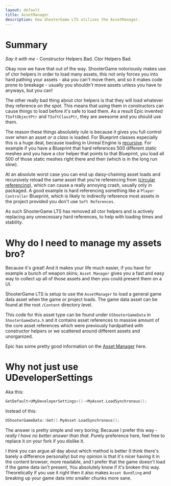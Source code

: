 ```yaml
---
layout: default
title: AssetManager
description: How ShooterGame LTS utilizes the AssetManager.
---
```


# Summary

*Say it with me* - Constructor Helpers Bad. Ctor Helpers Bad.

Okay now we have that out of the way. ShooterGame notoriously makes use of ctor helpers in order to load many assets, this not only forces you into hard pathing your assets - aka you can't move them, and so it makes code prone to breakage - usually you shouldn't move assets unless you have to anyways, but you can!

The other really bad thing about ctor helpers is that they will load whatever they reference *on the spot*. This means that using them in constructors can cause things to load before it's safe to load them. As a result Epic invented `TSoftObjectPtr` and `TSoftClassPtr`, they are awesome and you should use them.

The reason these things absolutely rule is because it gives you full control over when an asset *or a class* is loaded. For Blueprint classes especially this is a huge deal, because loading in Unreal Engine is [recursive](https://en.wikipedia.org/wiki/Recursion). For example if you have a Blueprint that hard references 500 different static meshes and you have a ctor helper that points to that Blueprint, you load all 500 of those static meshes right there and then (which is in the long run slow).

At an absolute worst case you can end up daisy-chaining asset loads and recursively reload the same asset that you're referencing from ([circular referencing](https://en.wikipedia.org/wiki/Circular_reference)), which can cause a really annoying crash, usually only in packaged. A good example is hard referencing something like a `Player Controller` Blueprint, which is likely to indirectly reference most assets in the project provided you don't use `Soft References`.

As such ShooterGame LTS has removed all ctor helpers and is actively replacing any unnecessary hard references, to help with loading times and stability.

# Why do I need to manage my assets bro?

Because it's great! And it makes your life much easier, if you have for example a bunch of weapon skins; `Asset Manager` gives you a fast and easy way to collect up all of those assets and then you could present them on a UI.

ShooterGame LTS is setup to use the `AssetManager` to load a general game data asset when the game or project loads. The game data asset can be found at the root `/Content` directory level.

This code for this asset type can be found under `UShooterGameData` in `ShooterGameData.h` and it contains asset references to massive amount of the core asset references which were previously hardpathed with constructor helpers or we scattered around different assets and unorganized. 

Epic has some pretty good information on the [Asset Manager](https://docs.unrealengine.com/4.27/en-US/ProductionPipelines/AssetManagement/) here.

# Why not just use UDeveloperSettings

Aka this:
```cpp
GetDefault<UMyDeveloperSettings>()->MyAsset.LoadSynchronous();
```
Instead of this:
```cpp
UShooterGameData::Get().MyAsset.LoadSynchronous();
```
The answer is pretty simple and very boring; Because I prefer this way - *really I have no better answer than that*. Purely preference here, feel free to replace it on your fork if you dislike it.

I think you can argue all day about which method is better (I think there's barely a difference personally) but my opinion is that it's nicer having it in the content browser, more readable, and I prefer that the game doesn't load if the game data isn't present, You absolutely know if it's broken this way. Theoretically if you use it right then it also makes `Asset Bundling` and breaking up your game data into smaller chunks more sane.
